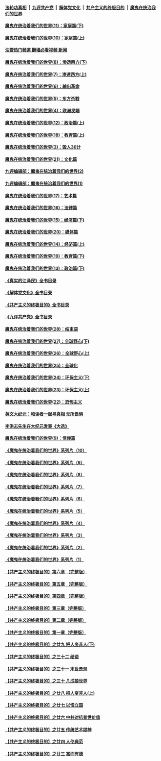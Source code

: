 ####  [法轮功真相](../../../../basic/blob/master/README.md?t=12040302) &nbsp;|&nbsp; [九评共产党](../../../../9ping.md/blob/master/README.md?t=12040302) &nbsp;|&nbsp; [解体党文化](../../../../jtdwh.md/blob/master/README.md?t=12040302)  &nbsp;|&nbsp; [共产主义的终极目的](../../../../gczydzjmd.md/blob/master/README.md?t=12040302) &nbsp;|&nbsp; [魔鬼在统治我们的世界](../../../../mgztzwmdsj.md/blob/master/README.md?t=12040302) 

#### [魔鬼在统治着我们的世界(11)：家庭篇(下)](../pages/nsc422/n10440961.md?t=12040302) 

#### [魔鬼在统治着我们的世界(10)：家庭篇(上)](../pages/nsc422/n10435448.md?t=12040302) 

#### [油管热门频道 翻墙必看视频 新闻](http://129.146.143.75:81/youtube.html?12040302)

#### [魔鬼在统治着我们的世界(8)：渗透西方(下)](../pages/nsc422/n10429603.md?t=12040302) 

#### [魔鬼在统治着我们的世界(7)：渗透西方(上)](../pages/nsc422/n10426013.md?t=12040302) 

#### [魔鬼在统治着我们的世界(6)：输出革命](../pages/nsc422/n10421536.md?t=12040302) 

#### [魔鬼在统治着我们的世界(5)：东方杀戮](../pages/nsc422/n10417707.md?t=12040302) 

#### [魔鬼在统治着我们的世界(4)：欧洲发端](../pages/nsc422/n10414890.md?t=12040302) 

#### [魔鬼在统治着我们的世界(12)：政治篇(上)](../pages/nsc422/n10444576.md?t=12040302) 

#### [魔鬼在统治着我们的世界(18)：教育篇(上)](../pages/nsc422/n10526970.md?t=12040302) 

#### [魔鬼在统治着我们的世界(3)：毁人36计](../pages/nsc422/n10411583.md?t=12040302) 

#### [魔鬼在统治着我们的世界(21)：文化篇](../pages/nsc422/n10597706.md?t=12040302) 

#### [九评编辑部：魔鬼在统治着我们的世界(2)](../pages/nsc422/n10410036.md?t=12040302) 

#### [九评编辑部：魔鬼在统治着我们的世界(1)](../pages/nsc422/n10406825.md?t=12040302) 

#### [魔鬼在统治着我们的世界(17)：艺术篇](../pages/nsc422/n10499093.md?t=12040302) 

#### [魔鬼在统治着我们的世界(16)：法律篇](../pages/nsc422/n10485969.md?t=12040302) 

#### [魔鬼在统治着我们的世界(15)：经济篇(下)](../pages/nsc422/n10469975.md?t=12040302) 

#### [魔鬼在统治着我们的世界(20)：媒体篇](../pages/nsc422/n10586579.md?t=12040302) 

#### [魔鬼在统治着我们的世界(14)：经济篇(上)](../pages/nsc422/n10457370.md?t=12040302) 

#### [魔鬼在统治着我们的世界(19)：教育篇(下)](../pages/nsc422/n10564808.md?t=12040302) 

#### [魔鬼在统治着我们的世界(13)：政治篇(下)](../pages/nsc422/n10448270.md?t=12040302) 

#### [《真实的江泽民》全书目录](../pages/nsc422/n13721399.md?t=12040302) 

#### [《解体党文化》全书目录](../pages/nsc422/n13721157.md?t=12040302) 

#### [《共产主义的终极目的》全书目录](../pages/nsc422/n13721048.md?t=12040302) 

#### [《九评共产党》全书目录](../pages/nsc422/n13708085.md?t=12040302) 

#### [魔鬼在统治着我们的世界(28)：结束语](../pages/nsc422/n10936246.md?t=12040302) 

#### [魔鬼在统治着我们的世界(27)：全球野心(下)](../pages/nsc422/n10928319.md?t=12040302) 

#### [魔鬼在统治着我们的世界(26)：全球野心(上)](../pages/nsc422/n10900318.md?t=12040302) 

#### [魔鬼在统治着我们的世界(25)：全球化](../pages/nsc422/n10788205.md?t=12040302) 

#### [魔鬼在统治着我们的世界(24)：环保主义(下)](../pages/nsc422/n10695307.md?t=12040302) 

#### [魔鬼在统治着我们的世界(23)：环保主义(上)](../pages/nsc422/n10688613.md?t=12040302) 

#### [魔鬼在统治着我们的世界(22)：恐怖主义](../pages/nsc422/n10614727.md?t=12040302) 

#### [英文大纪元：和读者一起寻真相 无所畏惧](../pages/nsc422/n12542027.md?t=12040302) 

#### [李洪志先生在大纪元发表《大选》](../pages/nsc422/n12534746.md?t=12040302) 

#### [魔鬼在统治着我们的世界(9)：信仰篇](../pages/nsc422/n10432159.md?t=12040302) 

#### [《魔鬼在统治着我们的世界》系列片（10）](../pages/nsc422/n12292670.md?t=12040302) 

#### [《魔鬼在统治着我们的世界》系列片（9）](../pages/nsc422/n12290859.md?t=12040302) 

#### [《魔鬼在统治着我们的世界》系列片（8）](../pages/nsc422/n12287445.md?t=12040302) 

#### [《魔鬼在统治着我们的世界》系列片（7）](../pages/nsc422/n12283425.md?t=12040302) 

#### [《魔鬼在统治着我们的世界》系列片（6）](../pages/nsc422/n12282314.md?t=12040302) 

#### [《魔鬼在统治着我们的世界》系列片（5）](../pages/nsc422/n12281419.md?t=12040302) 

#### [《魔鬼在统治着我们的世界》系列片（4）](../pages/nsc422/n12274024.md?t=12040302) 

#### [《魔鬼在统治着我们的世界》系列片（3）](../pages/nsc422/n12271322.md?t=12040302) 

#### [《魔鬼在统治着我们的世界》系列片（2）](../pages/nsc422/n12269049.md?t=12040302) 

#### [《魔鬼在统治着我们的世界》系列片（1）](../pages/nsc422/n12267575.md?t=12040302) 

#### [【共产主义的终极目的】第六章 （完整版）](../pages/nsc422/n11428913.md?t=12040302) 

#### [【共产主义的终极目的】第五章 （完整版）](../pages/nsc422/n11428912.md?t=12040302) 

#### [【共产主义的终极目的】第四章 （完整版）](../pages/nsc422/n11428907.md?t=12040302) 

#### [【共产主义的终极目的】第三章（完整版）](../pages/nsc422/n11428848.md?t=12040302) 

#### [【共产主义的终极目的】第二章（完整版）](../pages/nsc422/n11428831.md?t=12040302) 

#### [【共产主义的终极目的】第一章（完整版）](../pages/nsc422/n11417651.md?t=12040302) 

#### [【共产主义的终极目的】之廿九 把人变非人(下)](../pages/nsc422/n11344140.md?t=12040302) 

#### [【共产主义的终极目的】之三十二 结语](../pages/nsc422/n11360535.md?t=12040302) 

#### [【共产主义的终极目的】之三十一 末世景观](../pages/nsc422/n11351129.md?t=12040302) 

#### [【共产主义的终极目的】之三十 几成狼世界](../pages/nsc422/n11348280.md?t=12040302) 

#### [【共产主义的终极目的】之廿八 把人变非人(上)](../pages/nsc422/n11340492.md?t=12040302) 

#### [【共产主义的终极目的】之廿七 以恨立国](../pages/nsc422/n11336944.md?t=12040302) 

#### [【共产主义的终极目的】之廿六 中共对抗普世价值](../pages/nsc422/n11324785.md?t=12040302) 

#### [【共产主义的终极目的】之廿五 传统艺术颂神](../pages/nsc422/n11296396.md?t=12040302) 

#### [【共产主义的终极目的】之廿四 人伦典范](../pages/nsc422/n11296397.md?t=12040302) 

#### [【共产主义的终极目的】之廿三 富而有德](../pages/nsc422/n11283598.md?t=12040302) 

<img src='http://gfw-breaker.win/goodnews/indexes/nsc422.md' width='0px' height='0px'/>

